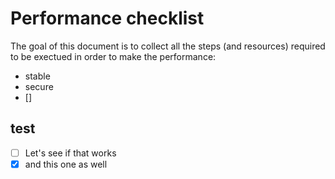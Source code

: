 # Performance checklist

The goal of this document is to collect all the steps (and resources) required to be exectued in order to make the performance:

* stable
* secure
* []

## test

* [ ] Let's see if that works
* [x] and this one as well
